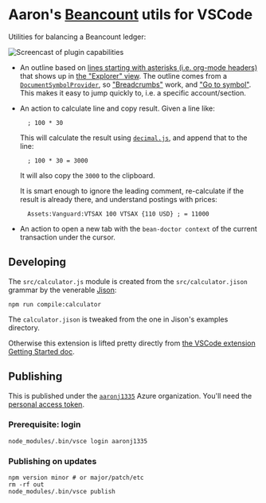 # Aaron's [Beancount](https://beancount.github.io) utils for VSCode

Utilities for balancing a Beancount ledger:

![Screencast of plugin capabilities](screencast.gif)

- An outline based on [lines starting with asterisks (i.e. org-mode headers)](https://beancount.github.io/docs/beancount_language_syntax.html#comments) that shows up in [the "Explorer" view](https://code.visualstudio.com/docs/getstarted/userinterface#_outline-view). The outline comes from a [`DocumentSymbolProvider`](https://code.visualstudio.com/api/references/vscode-api#DocumentSymbolProvider), so ["Breadcrumbs"](https://code.visualstudio.com/docs/getstarted/userinterface#_outline-view) work, and ["Go to symbol"](https://code.visualstudio.com/docs/getstarted/userinterface#_outline-view). This makes it easy to jump quickly to, i.e. a specific account/section.

- An action to calculate line and copy result. Given a line like:

        ; 100 * 30

    This will calculate the result using [`decimal.js`](https://www.npmjs.com/package/decimal.js/v/3.0.0), and append that to the line:

        ; 100 * 30 = 3000

    It will also copy the `3000` to the clipboard.

    It is smart enough to ignore the leading comment, re-calculate if the result is already there, and understand postings with prices:

        Assets:Vanguard:VTSAX 100 VTSAX {110 USD} ; = 11000

- An action to open a new tab with the `bean-doctor context` of the current transaction under the cursor.

## Developing

The `src/calculator.js` module is created from the `src/calculator.jison` grammar by the venerable [Jison](https://github.com/zaach/jison):

    npm run compile:calculator

The `calculator.jison` is tweaked from the one in Jison's examples directory.

Otherwise this extension is lifted pretty directly from [the VSCode extension Getting Started doc](https://code.visualstudio.com/api/get-started/your-first-extension).

## Publishing

This is published under the [`aaronj1335`](https://dev.azure.com/aaronj1335) Azure organization. You'll need the [personal access token](https://code.visualstudio.com/api/working-with-extensions/publishing-extension#get-a-personal-access-token).

### Prerequisite: login

    node_modules/.bin/vsce login aaronj1335

### Publishing on updates

    npm version minor # or major/patch/etc
    rm -rf out
    node_modules/.bin/vsce publish
